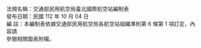 法規名稱：交通部民用航空局臺北國際航空站編制表  
發布日期：民國 112 年 10 月 04 日  
編 註：本編制表依據交通部民用航空局各航空站組織準則第 6 條第 1 項訂定，內容請  
參閱相關圖表附檔。  


